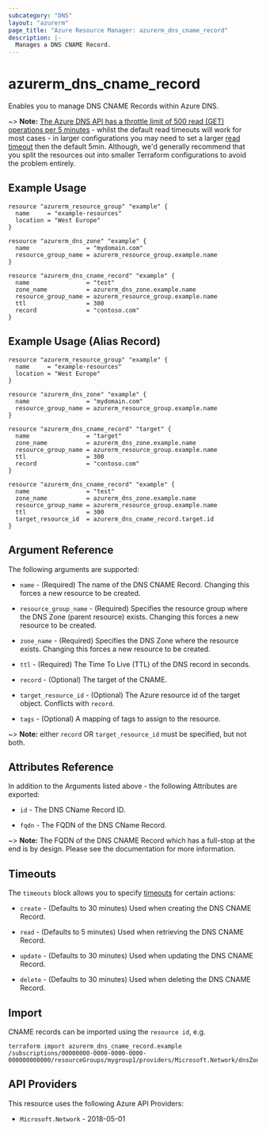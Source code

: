 ```yaml
---
subcategory: "DNS"
layout: "azurerm"
page_title: "Azure Resource Manager: azurerm_dns_cname_record"
description: |-
  Manages a DNS CNAME Record.
---
```


# azurerm_dns_cname_record

Enables you to manage DNS CNAME Records within Azure DNS.

~> **Note:** [The Azure DNS API has a throttle limit of 500 read (GET) operations per 5 minutes](https://docs.microsoft.com/azure/azure-resource-manager/management/request-limits-and-throttling#network-throttling) - whilst the default read timeouts will work for most cases - in larger configurations you may need to set a larger [read timeout](https://www.terraform.io/language/resources/syntax#operation-timeouts) then the default 5min. Although, we'd generally recommend that you split the resources out into smaller Terraform configurations to avoid the problem entirely.

## Example Usage

```hcl
resource "azurerm_resource_group" "example" {
  name     = "example-resources"
  location = "West Europe"
}

resource "azurerm_dns_zone" "example" {
  name                = "mydomain.com"
  resource_group_name = azurerm_resource_group.example.name
}

resource "azurerm_dns_cname_record" "example" {
  name                = "test"
  zone_name           = azurerm_dns_zone.example.name
  resource_group_name = azurerm_resource_group.example.name
  ttl                 = 300
  record              = "contoso.com"
}
```

## Example Usage (Alias Record)

```hcl
resource "azurerm_resource_group" "example" {
  name     = "example-resources"
  location = "West Europe"
}

resource "azurerm_dns_zone" "example" {
  name                = "mydomain.com"
  resource_group_name = azurerm_resource_group.example.name
}

resource "azurerm_dns_cname_record" "target" {
  name                = "target"
  zone_name           = azurerm_dns_zone.example.name
  resource_group_name = azurerm_resource_group.example.name
  ttl                 = 300
  record              = "contoso.com"
}

resource "azurerm_dns_cname_record" "example" {
  name                = "test"
  zone_name           = azurerm_dns_zone.example.name
  resource_group_name = azurerm_resource_group.example.name
  ttl                 = 300
  target_resource_id  = azurerm_dns_cname_record.target.id
}
```

## Argument Reference

The following arguments are supported:

* `name` - (Required) The name of the DNS CNAME Record. Changing this forces a new resource to be created.

* `resource_group_name` - (Required) Specifies the resource group where the DNS Zone (parent resource) exists. Changing this forces a new resource to be created.

* `zone_name` - (Required) Specifies the DNS Zone where the resource exists. Changing this forces a new resource to be created.

* `ttl` - (Required) The Time To Live (TTL) of the DNS record in seconds.

* `record` - (Optional) The target of the CNAME.

* `target_resource_id` - (Optional) The Azure resource id of the target object. Conflicts with `record`.

* `tags` - (Optional) A mapping of tags to assign to the resource.

~> **Note:** either `record` OR `target_resource_id` must be specified, but not both.

## Attributes Reference

In addition to the Arguments listed above - the following Attributes are exported:

* `id` - The DNS CName Record ID.

* `fqdn` - The FQDN of the DNS CName Record.

~> **Note:** The FQDN of the DNS CNAME Record which has a full-stop at the end is by design. Please see the documentation for more information.

## Timeouts

The `timeouts` block allows you to specify [timeouts](https://www.terraform.io/language/resources/syntax#operation-timeouts) for certain actions:

* `create` - (Defaults to 30 minutes) Used when creating the DNS CNAME Record.

* `read` - (Defaults to 5 minutes) Used when retrieving the DNS CNAME Record.

* `update` - (Defaults to 30 minutes) Used when updating the DNS CNAME Record.

* `delete` - (Defaults to 30 minutes) Used when deleting the DNS CNAME Record.

## Import

CNAME records can be imported using the `resource id`, e.g.

```shell
terraform import azurerm_dns_cname_record.example /subscriptions/00000000-0000-0000-0000-000000000000/resourceGroups/mygroup1/providers/Microsoft.Network/dnsZones/zone1/CNAME/myrecord1
```

## API Providers
<!-- This section is generated, changes will be overwritten -->
This resource uses the following Azure API Providers:

* `Microsoft.Network` - 2018-05-01
